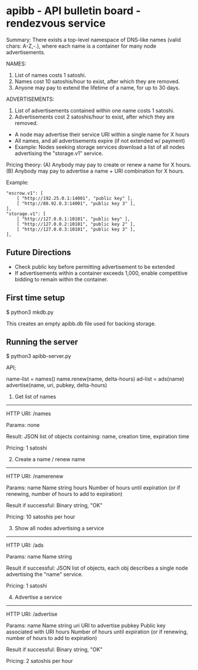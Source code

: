 
apibb - API bulletin board - rendezvous service
===============================================

Summary:
There exists a top-level namespace of DNS-like names (valid chars: A-Z,-.),
where each name is a container for many node advertisements.

NAMES:
1. List of names costs 1 satoshi.
2. Names cost 10 satoshis/hour to exist, after which they are removed.
3. Anyone may pay to extend the lifetime of a name, for up to 30 days.

ADVERTISEMENTS:
1. List of advertisements contained within one name costs 1 satoshi.
2. Advertisements cost 2 satoshis/hour to exist, after which they are removed.

* A node may advertise their service URI within a single name for X hours
* All names, and all advertisements expire (if not extended w/ payment)
* Example:  Nodes seeking storage services download a list of all nodes
    advertising the "storage.v1" service.

Pricing theory:
(A) Anybody may pay to create or renew a name for X hours.
(B) Anybody may pay to advertise a name + URI combination for X hours.


Example:

	"escrow.v1": [
		[ "http://192.25.0.1:14001", "public key" ],
		[ "http://88.92.0.3:14001", "public key 3" ],
	],
	"storage.v1": [
		[ "http://127.0.0.1:10101", "public key" ],
		[ "http://127.0.0.2:10101", "public key 2" ],
		[ "http://127.0.0.3:10101", "public key 3" ],
	],


Future Directions
-----------------
* Check public key before permitting advertisement to be extended
* If advertisements within a container exceeds 1,000, enable competitive
  bidding to remain within the container.



First time setup
----------------
$ python3 mkdb.py

This creates an empty apibb.db file used for backing storage.


Running the server
------------------
$ python3 apibb-server.py


API;

name-list = names()
name.renew(name, delta-hours)
ad-list = ads(name)
advertise(name, uri, pubkey, delta-hours)



1. Get list of names
--------------------

HTTP URI: /names

Params:
	none

Result:
	JSON list of objects containing: name, creation time, expiration time

Pricing:
	1 satoshi


2. Create a name / renew name
-----------------------------

HTTP URI: /namerenew

Params:
	name	Name string
	hours	Number of hours until expiration
		(or if renewing, number of hours to add to expiration)

Result if successful:
	Binary string, "OK"

Pricing:
	10 satoshis per hour


3. Show all nodes advertising a service
---------------------------------------

HTTP URI: /ads

Params:
	name	Name string

Result if successful:
	JSON list of objects, each obj describes a single node
	advertising the "name" service.

Pricing:
	1 satoshi


4. Advertise a service
----------------------

HTTP URI: /advertise

Params:
	name	Name string
	uri	URI to advertise
	pubkey	Public key associated with URI
	hours	Number of hours until expiration
		(or if renewing, number of hours to add to expiration)

Result if successful:
	Binary string, "OK"

Pricing:
	2 satoshis per hour

